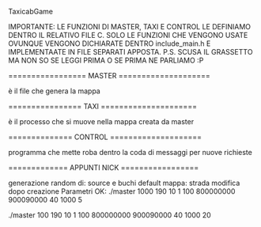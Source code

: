 TaxicabGame

IMPORTANTE: LE FUNZIONI DI MASTER, TAXI E CONTROL LE DEFINIAMO DENTRO IL RELATIVO FILE C.  SOLO LE FUNZIONI CHE VENGONO USATE OVUNQUE VENGONO DICHIARATE DENTRO include_main.h E IMPLEMENTAATE IN FILE SEPARATI APPOSTA.
            P.S. SCUSA IL GRASSETTO MA NON SO SE LEGGI PRIMA O SE PRIMA NE PARLIAMO :P

================= MASTER ====================

è il file che genera la mappa









================ TAXI =====================

è il processo che si muove nella mappa creata da master










============== CONTROL ====================

programma che mette roba dentro la coda di messaggi per nuove richieste




============= APPUNTI NICK =================

generazione random di: source e buchi
default mappa: strada
modifica dopo creazione
Parametri OK:
./master 1000 190 10 1 100 800000000 900090000 40 1000 5

./master 100 190 10 1 100 800000000 900090000 40 1000 20


